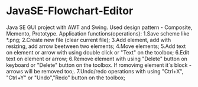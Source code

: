 # JavaSE-Flowchart-Editor
Java SE GUI project with AWT and Swing.
Used design pattern - Composite, Memento, Prototype.
Application functions(operations):
	1.Save scheme like *.png;
	2.Create new file (clear current file);
	3.Add element, add with resizing, add arrow beetween two elements;
	4.Move elements;
	5.Add text on element or arrow with using double click or "Text" on the toolbox;
	6.Edit text on element or arrow;
	6.Remove element with using "Delete" button on keyboard or "Delete" button on the toolbox. If romovimg element it`s block - arrows will be removed too;.
	7.Undo/redo operations with using "Ctrl+X", "Ctrl+Y" or "Undo","Redo" button on the toolbox;

